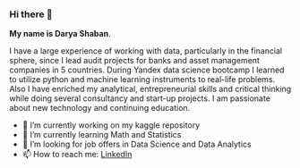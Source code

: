 ### Hi there 👋

**My name is Darya Shaban**.

I have a large experience of working with data, particularly in the financial sphere, since I lead audit projects for banks and asset management companies in 5 countries. During Yandex data science bootcamp I learned to utilize python and machine learning instruments to real-life problems. Also I have enriched my analytical, entrepreneurial skills and critical thinking while doing several consultancy and start-up projects. I am passionate about new technology and continuing education. 

- 🔭 I’m currently working on my kaggle repository
- 🌱 I’m currently learning Math and Statistics
- 👯 I’m looking for job offers in Data Science and Data Analytics
- 📫 How to reach me: [LinkedIn](https://www.linkedin.com/in/darya-n-shaban/)
